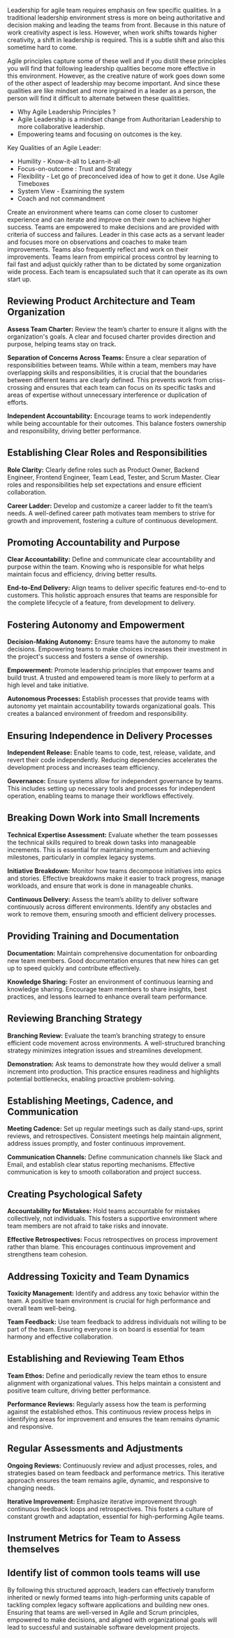 
Leadership for agile team requires emphasis on few specific qualities. In a traditional leadership environment stress is more on being authoritative and decision making and leading the teams from front. Because in this nature of work creativity aspect is less. However, when work shifts towards higher creativity, a shift in leadership is required. This is a subtle shift and also this sometime hard to come. 

Agile principles capture some of these well and if you distill these principles you will find that following leadership qualities become more effective in this environment. However, as the creative nature of work goes down some of the other aspect of leadership may become important. And since these qualities are like mindset and more ingrained in a leader as a person, the person will find it difficult to alternate between these qualitities. 

- Why Agile Leadership Principles ? 
- Agile Leadership is a mindset change from Authoritarian Leadership to more collaborative leadership. 
- Empowering teams and focusing on outcomes is the key.

Key Qualities of an Agile Leader: 
- Humility - Know-it-all to Learn-it-all 
- Focus-on-outcome : Trust and Strategy 
- Flexibility - Let go of preconceived idea of how to get it done. Use Agile Timeboxes 
- System View - Examining the system 
- Coach and not commandment 

Create an environment where teams can come closer to customer experience and can iterate and improve on their own to achieve higher success. Teams are empowered to make decisions and are provided with criteria of success and failures. Leader in this case acts as a servant leader and focuses more on observations and coaches to make team improvements. Teams also frequently reflect and work on their improvements. Teams learn from empirical process control by learning to fail fast and adjust quickly rather than to be dictated by some organization wide process. Each team is encapsulated such that it can operate as its own start up. 


## Reviewing Product Architecture and Team Organization

**Assess Team Charter:** Review the team’s charter to ensure it aligns with the organization's goals. A clear and focused charter provides direction and purpose, helping teams stay on track.

**Separation of Concerns Across Teams:** Ensure a clear separation of responsibilities between teams. While within a team, members may have overlapping skills and responsibilities, it is crucial that the boundaries between different teams are clearly defined. This prevents work from criss-crossing and ensures that each team can focus on its specific tasks and areas of expertise without unnecessary interference or duplication of efforts.

**Independent Accountability:** Encourage teams to work independently while being accountable for their outcomes. This balance fosters ownership and responsibility, driving better performance.

## Establishing Clear Roles and Responsibilities

**Role Clarity:** Clearly define roles such as Product Owner, Backend Engineer, Frontend Engineer, Team Lead, Tester, and Scrum Master. Clear roles and responsibilities help set expectations and ensure efficient collaboration.

**Career Ladder:** Develop and customize a career ladder to fit the team’s needs. A well-defined career path motivates team members to strive for growth and improvement, fostering a culture of continuous development.

## Promoting Accountability and Purpose

**Clear Accountability:** Define and communicate clear accountability and purpose within the team. Knowing who is responsible for what helps maintain focus and efficiency, driving better results.

**End-to-End Delivery:** Align teams to deliver specific features end-to-end to customers. This holistic approach ensures that teams are responsible for the complete lifecycle of a feature, from development to delivery.

## Fostering Autonomy and Empowerment

**Decision-Making Autonomy:** Ensure teams have the autonomy to make decisions. Empowering teams to make choices increases their investment in the project's success and fosters a sense of ownership.

**Empowerment:** Promote leadership principles that empower teams and build trust. A trusted and empowered team is more likely to perform at a high level and take initiative.

**Autonomous Processes:** Establish processes that provide teams with autonomy yet maintain accountability towards organizational goals. This creates a balanced environment of freedom and responsibility.

## Ensuring Independence in Delivery Processes

**Independent Release:** Enable teams to code, test, release, validate, and revert their code independently. Reducing dependencies accelerates the development process and increases team efficiency.

**Governance:** Ensure systems allow for independent governance by teams. This includes setting up necessary tools and processes for independent operation, enabling teams to manage their workflows effectively.

## Breaking Down Work into Small Increments

**Technical Expertise Assessment:** Evaluate whether the team possesses the technical skills required to break down tasks into manageable increments. This is essential for maintaining momentum and achieving milestones, particularly in complex legacy systems.

**Initiative Breakdown:** Monitor how teams decompose initiatives into epics and stories. Effective breakdowns make it easier to track progress, manage workloads, and ensure that work is done in manageable chunks.

**Continuous Delivery:** Assess the team’s ability to deliver software continuously across different environments. Identify any obstacles and work to remove them, ensuring smooth and efficient delivery processes.

## Providing Training and Documentation

**Documentation:** Maintain comprehensive documentation for onboarding new team members. Good documentation ensures that new hires can get up to speed quickly and contribute effectively.

**Knowledge Sharing:** Foster an environment of continuous learning and knowledge sharing. Encourage team members to share insights, best practices, and lessons learned to enhance overall team performance.

## Reviewing Branching Strategy

**Branching Review:** Evaluate the team’s branching strategy to ensure efficient code movement across environments. A well-structured branching strategy minimizes integration issues and streamlines development.

**Demonstration:** Ask teams to demonstrate how they would deliver a small increment into production. This practice ensures readiness and highlights potential bottlenecks, enabling proactive problem-solving.

## Establishing Meetings, Cadence, and Communication

**Meeting Cadence:** Set up regular meetings such as daily stand-ups, sprint reviews, and retrospectives. Consistent meetings help maintain alignment, address issues promptly, and foster continuous improvement.

**Communication Channels:** Define communication channels like Slack and Email, and establish clear status reporting mechanisms. Effective communication is key to smooth collaboration and project success.

## Creating Psychological Safety

**Accountability for Mistakes:** Hold teams accountable for mistakes collectively, not individuals. This fosters a supportive environment where team members are not afraid to take risks and innovate.

**Effective Retrospectives:** Focus retrospectives on process improvement rather than blame. This encourages continuous improvement and strengthens team cohesion.

## Addressing Toxicity and Team Dynamics

**Toxicity Management:** Identify and address any toxic behavior within the team. A positive team environment is crucial for high performance and overall team well-being.

**Team Feedback:** Use team feedback to address individuals not willing to be part of the team. Ensuring everyone is on board is essential for team harmony and effective collaboration.

## Establishing and Reviewing Team Ethos

**Team Ethos:** Define and periodically review the team ethos to ensure alignment with organizational values. This helps maintain a consistent and positive team culture, driving better performance.

**Performance Reviews:** Regularly assess how the team is performing against the established ethos. This continuous review process helps in identifying areas for improvement and ensures the team remains dynamic and responsive.

## Regular Assessments and Adjustments

**Ongoing Reviews:** Continuously review and adjust processes, roles, and strategies based on team feedback and performance metrics. This iterative approach ensures the team remains agile, dynamic, and responsive to changing needs.

**Iterative Improvement:** Emphasize iterative improvement through continuous feedback loops and retrospectives. This fosters a culture of constant growth and adaptation, essential for high-performing Agile teams.

## Instrument Metrics for Team to Assess themselves 

## Identify list of common tools teams will use 



By following this structured approach, leaders can effectively transform inherited or newly formed teams into high-performing units capable of tackling complex legacy software applications and building new ones. Ensuring that teams are well-versed in Agile and Scrum principles, empowered to make decisions, and aligned with organizational goals will lead to successful and sustainable software development projects.